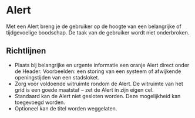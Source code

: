 # Alert

Met een Alert breng je de gebruiker op de hoogte van een belangrijke of tijdgevoelige boodschap.
De taak van de gebruiker wordt niet onderbroken.

## Richtlijnen

- Plaats bij belangrijke en urgente informatie een oranje Alert direct onder de Header.
  Voorbeelden: een storing van een systeem of afwijkende openingstijden van een stadsloket.
- Zorg voor voldoende witruimte rondom de Alert.
  De witruimte van het grid is een goede maatstaf – zet de Alert in zijn eigen cel.
- Standaard kan de Alert niet gesloten worden.
  Deze mogelijkheid kan toegevoegd worden.
- Optioneel kan de titel worden weggelaten.
